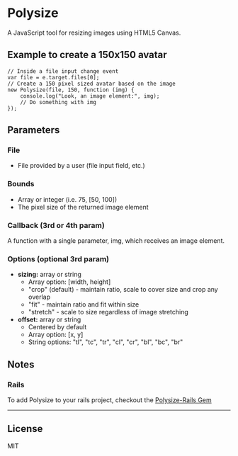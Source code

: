 # Polysize

A JavaScript tool for resizing images using HTML5 Canvas.

## Example to create a 150x150 avatar
```
// Inside a file input change event
var file = e.target.files[0];
// Create a 150 pixel sized avatar based on the image
new Polysize(file, 150, function (img) {
    console.log("Look, an image element:", img);
    // Do something with img
});
```

## Parameters

### File
  - File provided by a user (file input field, etc.)

### Bounds
  - Array or integer (i.e. 75, [50, 100])
  - The pixel size of the returned image element

### Callback (3rd or 4th param)
A function with a single parameter, img, which receives an image element.

### Options (optional 3rd param)
  - **sizing:** array or string
    - Array option: [width, height]
    - "crop" (default) - maintain ratio, scale to cover size and crop any overlap
    - "fit" - maintain ratio and fit within size
    - "stretch" - scale to size regardless of image stretching
  - **offset:** array or string
    - Centered by default
    - Array option: [x, y]
    - String options: "tl", "tc", "tr", "cl", "cr", "bl", "bc", "br"

## Notes

### Rails
To add Polysize to your rails project, checkout the [Polysize-Rails Gem](https://github.com/dw2/polysize-rails)

---
## License
MIT
